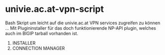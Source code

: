 # univie.ac.at-vpn-script


Bash Skript um leicht auf die univie.ac.at VPN services zugreifen zu können ...
Mit Plugininstaller für das doch funktionierende NP-API plugin, welches auch im BIGIP tarball
vorhanden ist.

1) INSTALLER
2) CONNECTION MANAGER

